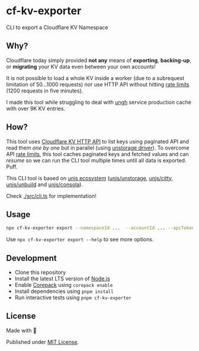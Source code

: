 # cf-kv-exporter

CLI to export a Cloudflare KV Namespace

## Why?

Cloudflare today simply provided **not any** means of **exporting**, **backing-up**, or **migrating** your KV data even between your own accounts!

It is not possible to load a whole KV inside a worker (due to a subrequest limitation of 50...1000 requests) nor use HTTP API without hitting [rate limits](https://developers.cloudflare.com/fundamentals/api/reference/limits/) (1200 requests in five minutes).

I made this tool while struggling to deal with [ungh](https://ungh.unjs.io/) service production cache with over 9K KV entries.

## How?

This tool uses [Cloudflare KV HTTP API](https://developers.cloudflare.com/api/operations/workers-kv-namespace-read-key-value-pair) to list keys using paginated API and read them _one by one_ but in parallel (using [unstorage driver](https://unstorage.unjs.io/drivers/cloudflare-kv-http)). To overcome API [rate limits](https://developers.cloudflare.com/fundamentals/api/reference/limits/), this tool caches paginated keys and fetched values and can _resume_ so we can run the CLI tool multiple times until all data is exported. Puff.

This CLI tool is based on [unjs ecosystem](https://unjs.io/) ([unjs/unstorage](https://unstorage.unjs.io), [unjs/citty](https://citty.unjs.io), [unjs/unbuild](https://unbuild.unjs.io) and [unjs/consola](https://consola.unjs.io)).

Check [./src/cli.ts](./src/cli.ts) for implementation!

## Usage

```sh
npx cf-kv-exporter export --namespaceId ...  --accountId ... --apiToken ...
```

Use `npx cf-kv-exporter export --help` to see more options.

## Development

- Clone this repository
- Install the latest LTS version of [Node.js](https://nodejs.org/en/)
- Enable [Corepack](https://github.com/nodejs/corepack) using `corepack enable`
- Install dependencies using `pnpm install`
- Run interactive tests using `pnpm cf-kv-exporter`

## License

Made with 💛

Published under [MIT License](./LICENSE).
